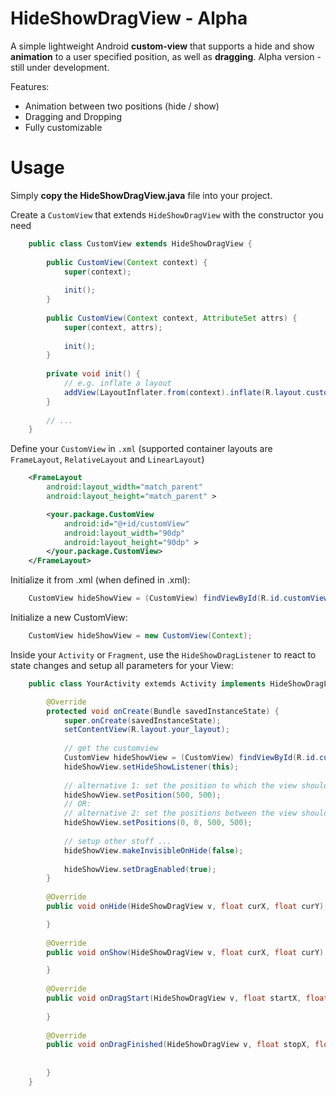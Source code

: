 HideShowDragView - Alpha
================

A simple lightweight Android **custom-view** that supports a hide and show **animation** to a user specified position, as well as **dragging**. Alpha version - still under development.

Features:

- Animation between two positions (hide / show)
- Dragging and Dropping
- Fully customizable


Usage
=====

Simply **copy the HideShowDragView.java** file into your project.

Create a <code>CustomView</code> that extends <code>HideShowDragView</code> with the constructor you need
```java
    public class CustomView extends HideShowDragView {
            
        public CustomView(Context context) {
            super(context);
        
            init();
        }
        
        public CustomView(Context context, AttributeSet attrs) {
            super(context, attrs);
        
            init();
        }
        
        private void init() {
            // e.g. inflate a layout
            addView(LayoutInflater.from(context).inflate(R.layout.custom_layout, null));
        }
        
        // ...
    }
```   
    
    
Define your <code>CustomView</code> in <code>.xml</code> (supported container layouts are <code>FrameLayout</code>, <code>RelativeLayout</code> and <code>LinearLayout</code>)

```xml
    <FrameLayout
        android:layout_width="match_parent"
        android:layout_height="match_parent" >

        <your.package.CustomView
            android:id="@+id/customView"
            android:layout_width="90dp"
            android:layout_height="90dp" >
        </your.package.CustomView>
    </FrameLayout>
```    

Initialize it from .xml (when defined in .xml):

```java
    CustomView hideShowView = (CustomView) findViewById(R.id.customView);
```
    
Initialize a new CustomView:

```java
    CustomView hideShowView = new CustomView(Context);
```
    

Inside your <code>Activity</code> or <code>Fragment</code>, use the <code>HideShowDragListener</code> to react to state changes and setup all parameters for your View:

```java
    public class YourActivity extemds Activity implements HideShowDragListener {

        @Override
        protected void onCreate(Bundle savedInstanceState) {
            super.onCreate(savedInstanceState);
            setContentView(R.layout.your_layout);
             
            // get the customview
            CustomView hideShowView = (CustomView) findViewById(R.id.customView);
            hideShowView.setHideShowListener(this);
            
            // alternative 1: set the position to which the view should animate from its current position
            hideShowView.setPosition(500, 500);
            // OR:
            // alternative 2: set the positions between the view should animate
            hideShowView.setPositions(0, 0, 500, 500);
            
            // setup other stuff ...
            hideShowView.makeInvisibleOnHide(false);
        
            hideShowView.setDragEnabled(true);
        }
        
        @Override
        public void onHide(HideShowDragView v, float curX, float curY) {

        }
  
        @Override
        public void onShow(HideShowDragView v, float curX, float curY) {

        }
    
        @Override
        public void onDragStart(HideShowDragView v, float startX, float startY) {
 
        }
    
        @Override
        public void onDragFinished(HideShowDragView v, float stopX, float stopY) {
        
        
        }
    }
```
